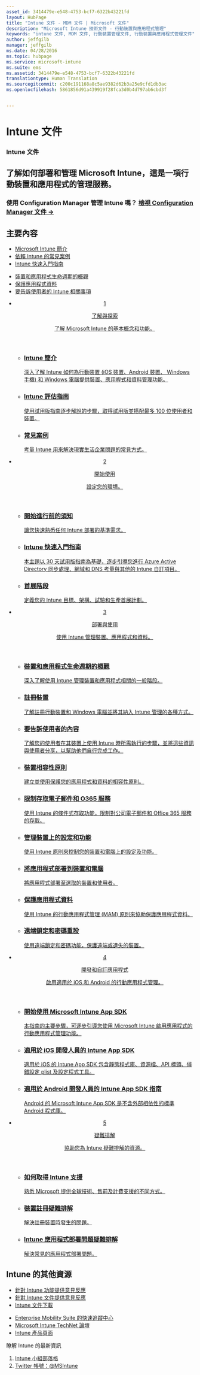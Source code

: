 ```yaml
---
asset_id: 3414479e-e548-4753-bcf7-6322b43221fd
layout: HubPage
title: "Intune 文件 - MDM 文件 | Microsoft 文件"
description: "Microsoft Intune 技術文件 - 行動裝置與應用程式管理"
keywords: "intune 文件, MDM 文件, 行動裝置管理文件, 行動裝置與應用程式管理文件"
author: jeffgilb
manager: jeffgilb
ms.date: 04/28/2016
ms.topic: hubpage
ms.service: microsoft-intune
ms.suite: ems
ms.assetid: 3414479e-e548-4753-bcf7-6322b43221fd
translationtype: Human Translation
ms.sourcegitcommit: c200c191168a8c5ae9382d62b3a25e9cfd1db3ac
ms.openlocfilehash: 5861856d91a439919f28fca3d0b4d797ab6cbd3f


---
```

# Intune 文件
<article id="main">
    <section id="hero-content">
      <h1>Intune 文件</h1>
      <h2>了解如何部署和管理 Microsoft Intune，這是一項行動裝置和應用程式的管理服務。</h2>
      <h3>使用 Configuration Manager 管理 Intune 嗎？ <a href="http://go.microsoft.com/fwlink/?LinkId=816854" target="_blank">檢視 Configuration Manager 文件 &rarr;</a></h3>
    </section>
    <section id="featured" class="container">
      <h2 class="section-heading"><span class="icon icon-warning"></span> 主要內容</h2>
      <div class="features row">
        <ul class="column column-half">
          <li><a href="/intune/understand-explore/introduction-to-microsoft-intune">Microsoft Intune 簡介</a></li>
          <li><a href="/intune/understand-explore/common-ways-to-use-intune">依賴 Intune 的常見案例</a></li>
          <li><a href="/intune/get-started/start-with-a-paid-subscription-to-microsoft-intune">Intune 快速入門指南</a></li>
        </ul>
        <ul class="column column-half">
          <li><a href="/intune/deploy-use/overview-of-device-and-app-lifecycles-in-microsoft-intune">裝置和應用程式生命週期的概觀</a></li>
          <li><a href="/intune/deploy-use/protect-app-data-using-mobile-app-management-policies-with-microsoft-intune">保護應用程式資料</a></li>
          <li><a href="/intune/deploy-use/what-to-tell-your-end-users-about-using-microsoft-intune">要告訴使用者的 Intune 相關事項</a></li>
        </ul>
      </div>
    </section>
    <div id="journeys">
      <section class="container">
        <!-- <h2 class="section-heading"><span class="icon icon-inheritance"></span> Stages</h2> -->
        <ul class="journeys-list">
          <li class="journey-step">
            <header class="journey-step-header row">
              <a href="/intune/understand-explore/introduction-to-microsoft-intune">
                <div class="title column-third">
                  <span class="step-number">1</span>
                  <p>了解與探索</p>
                </div>
                <p class="description column-two-thirds">了解 Microsoft Intune 的基本概念和功能。
                </p>
              </a>
            </header>
            <section class="journey-step-elements content">
              <ul class="row">
                <li class="column-third">
                  <a href="/intune/understand-explore/introduction-to-microsoft-intune">
                    <h3>Intune 簡介</h3>
                    <p>深入了解 Intune 如何為行動裝置 (iOS 裝置、Android 裝置、 Windows 手機) 和 Windows 電腦提供裝置、應用程式和資料管理功能。</p>
                  </a>
                </li>
                <li class="column-third">
                  <a href="/intune/understand-explore/get-started-with-a-30-day-trial-of-microsoft-intune">
                    <h3>Intune 評估指南</h3>
                    <p>使用試用版指南逐步解說的步驟，取得試用版並搭配最多 100 位使用者和裝置。</p>
                  </a>
                </li>
                <li class="column-third">
                  <a href="/intune/understand-explore/common-ways-to-use-intune">
                    <h3>常見案例</h3>
                    <p>考量 Intune 用來解決現實生活企業問題的常見方式。</p>
                  </a>
                </li>
              </ul>
            </section>
          </li>
          <li class="journey-step">
            <header class="journey-step-header row">
              <a href="/intune/get-started/what-to-know-before-you-start-microsoft-intune">
                <div class="title column-third">
                  <span class="step-number">2</span>
                  <p>開始使用</p>
                </div>
                <p class="description column-two-thirds">設定您的環境。
                </p>
              </a>
            </header>
            <section class="journey-step-elements content">
              <ul class="row">
                <li class="column-third">
                  <a href="/intune/get-started/what-to-know-before-you-start-microsoft-intune">
                    <h3>開始進行前的須知</h3>
                    <p>讓您快速熟悉任何 Intune 部署的基準需求。</p>
                  </a>
                </li>
                <li class="column-third">
                  <a href="/intune/get-started/start-with-a-paid-subscription-to-microsoft-intune">
                    <h3>Intune 快速入門指南</h3>
                    <p>本主題以 30 天試用版指南為基礎，逐步引導您進行 Azure Active Directory 同步處理、網域和 DNS 考量與其他的 Intune 自訂項目。</p>
                  </a>
                </li>
                <li class="column-third">
                  <a href="/intune/get-started/rollout-phases-for-microsoft-intune-deployment">
                    <h3>首展階段</h3>
                    <p>定義您的 Intune 目標、架構、試驗和生產首展計劃。</p>
                  </a>
                </li>
              </ul>
            </section>
          </li>
          <li class="journey-step">
            <header class="journey-step-header row">
              <a href="/intune/deploy-use/overview-of-device-and-app-lifecycles-in-microsoft-intune">
                <div class="title column-third">
                  <span class="step-number">3</span>
                  <p>部署與使用</p>
                </div>
                <p class="description column-two-thirds">使用 Intune 管理裝置、應用程式和資料。
                </p>
              </a>
            </header>
            <section class="journey-step-elements content">
              <ul class="row">
                <li class="column-third">
                  <a href="/intune/deploy-use/overview-of-device-and-app-lifecycles-in-microsoft-intune">
                    <h3>裝置和應用程式生命週期的概觀</h3>
                    <p>深入了解使用 Intune 管理裝置和應用程式相關的一般階段。</p>
                  </a>
                </li>
                <li class="column-third">
                  <a href="/intune/deploy-use/enroll-devices-in-microsoft-intune">
                    <h3>註冊裝置</h3>
                    <p>了解註冊行動裝置和 Windows 電腦並將其納入 Intune 管理的各種方式。</p>
                  </a>
                </li>
                <li class="column-third">
                  <a href="/intune/deploy-use/what-to-tell-your-end-users-about-using-microsoft-intune">
                    <h3>要告訴使用者的內容</h3>
                    <p>了解您的使用者在其裝置上使用 Intune 時所需執行的步驟，並將這些資訊與使用者分享，以幫助他們自行完成工作。</p>
                  </a>
                </li>
              </ul>
          <ul class="row">
                <li class="column-third">
                  <a href="/intune/deploy-use/introduction-to-device-compliance-policies-in-microsoft-intune">
                    <h3>裝置相容性原則</h3>
                    <p>建立並使用保護您的應用程式和資料的相容性原則。</p>
                  </a>
                </li>
                <li class="column-third">
                  <a href="/intune/deploy-use/restrict-access-to-email-and-o365-services-with-microsoft-intune">
                    <h3>限制存取電子郵件和 O365 服務</h3>
                    <p>使用 Intune 的條件式存取功能，限制對公司電子郵件和 Office 365 服務的存取。</p>
                  </a>
                </li>
                <li class="column-third">
                  <a href="/intune/deploy-use/manage-settings-and-features-on-your-devices-with-microsoft-intune-policies">
                    <h3>管理裝置上的設定和功能</h3>
                    <p>使用 Intune 原則來控制您的裝置和電腦上的設定及功能。</p>
                  </a>
                </li>
              </ul>
                <ul class="row">
                <li class="column-third">
                  <a href="/intune/deploy-use/deploy-apps-in-microsoft-intune">
                    <h3>將應用程式部署到裝置和電腦</h3>
                    <p>將應用程式部署至選取的裝置和使用者。</p>
                  </a>
                </li>
                <li class="column-third">
                  <a href="/intune/deploy-use/protect-app-data-using-mobile-app-management-policies-with-microsoft-intune">
                    <h3>保護應用程式資料</h3>
                    <p>使用 Intune 的行動應用程式管理 (MAM) 原則來協助保護應用程式資料。</p>
                  </a>
                </li>
                <li class="column-third">
                  <a href="/intune/deploy-use/use-remote-lock-and-passcode-reset-in-microsoft-intune">
                    <h3>遠端鎖定和密碼重設</h3>
                    <p>使用遠端鎖定和密碼功能，保護遠端或遺失的裝置。</p>
                  </a>
                </li>
              </ul>
        </section>
          </li>
          <li class="journey-step">
            <header class="journey-step-header row">
              <a href="/intune/develop/intune-app-sdk">
                <div class="title column-third">
                  <span class="step-number">4</span>
                  <p>開發和自訂應用程式</p>
                </div>
                <p class="description column-two-thirds">啟用適用於 iOS 和 Android 的行動應用程式管理。</p>
              </a>
            </header>
            <section class="journey-step-elements content">
              <ul class="row">
                <li class="column-third">
                  <a href="/intune/develop/intune-app-sdk-get-started">
                    <h3>開始使用 Microsoft Intune App SDK</h3>
                    <p>本指南的主要步驟，可逐步引導您使用 Microsoft Intune 啟用應用程式的行動應用程式管理功能。</p>
                  </a>
                </li>
                <li class="column-third">
                  <a href="/intune/develop/intune-app-sdk-ios">
                    <h3>適用於 iOS 開發人員的 Intune App SDK</h3>
                    <p>適用於 iOS 的 Intune App SDK 包含靜態程式庫、資源檔、API 標頭、偵錯設定 plist 及設定程式工具。</p>
                  </a>
                </li>
                <li class="column-third">
                  <a href="/intune/develop/intune-app-sdk-android">
                    <h3>適用於 Android 開發人員的 Intune App SDK 指南</h3>
                    <p>Android 的 Microsoft Intune App SDK 是不含外部相依性的標準  Android 程式庫。</p>
                  </a>
                </li>
              </ul>
            </section>
            </li>
      <li class="journey-step">
            <header class="journey-step-header row">
              <a href="/intune/troubleshoot/how-to-get-support-for-microsoft-intune">
                <div class="title column-third">
                  <span class="step-number">5</span>
                  <p>疑難排解</p>
                </div>
                <p class="description column-two-thirds">協助您為 Intune 疑難排解的資源。</p>
              </a>
            </header>
            <section class="journey-step-elements content">
              <ul class="row">
                <li class="column-third">
                  <a href="/intune/troubleshoot/how-to-get-support-for-microsoft-intune">
                    <h3>如何取得 Intune 支援</h3>
                    <p>熟悉 Microsoft 提供全球技術、售前及計費支援的不同方式。</p>
                  </a>
                </li>
                <li class="column-third">
                  <a href="/intune/troubleshoot/troubleshoot-device-enrollment-in-intune">
                    <h3>裝置註冊疑難排解</h3>
                    <p>解決註冊裝置時發生的問題。</p>
                  </a>
                </li>
                <li class="column-third">
                  <a href="/intune/troubleshoot/troubleshoot-app-deployment-problems-in-microsoft-intune">
                    <h3>Intune 應用程式部署問題疑難排解</h3>
                    <p>解決常見的應用程式部署問題。</p>
                  </a>
                </li>
              </ul>
            </section>
          </li>
        </ul>
      </section>
    </div>
    <div class="section-border">
      <section class="resources container">
      <h2 class="section-heading"><span class="icon icon-note"></span>Intune 的其他資源</h2>
      <div class="resource-list row">
          <ul class="column-half">
          <li><a href="https://microsoftintune.uservoice.com/" target="_blank">針對 Intune 功能提供意見反應</a></li>
          <li><a href="https://microsoftintune.uservoice.com/forums/297408-issues/category/113871-documentation" target="_blank">針對 Intune 文件提供意見反應</a></li>
          <li><a href="https://gallery.technet.microsoft.com/site/search?f%5B0%5D.Type=User&f%5B0%5D.Value=ECM%20Docs%20Team%20-%20MSFT" target="_blank">Intune 文件下載</a></li>
          </ul>
          <ul class="column-half">
          <li><a href="/enterprise-mobility/solutions/fasttrack-center-benefit-for-enterprise-mobility-suite-ems" target="_blank">Enterprise Mobility Suite 的快速追蹤中心</a></li>
          <li><a href="https://social.technet.microsoft.com/Forums/en-US/home?category=microsoftintune&filter=alltypes&sort=lastpostdesc" target="_blank">Microsoft Intune TechNet 論壇</a></li>
          <li><a href="https://www.microsoft.com/en-us/server-cloud/products/microsoft-intune/default.aspx" target="_blank">Intune 產品頁面</a></li>
          </ul>
      </div>
      </section>
    </div>
    <aside class="alert alert-social">
      <p>瞭解 Intune 的最新資訊</p>
      <ol class="action-list">
        <li><a href="https://blogs.technet.com/b/microsoftintune/" target="_blank" class="button-bordered button-translucent">Intune 小組部落格</a></li>
        <li><a href="https://twitter.com/msintune/" target="_blank" class="button-bordered button-translucent">Twitter 帳號：@MSIntune</a></li>
      </ol>
    </aside>
</article>



<!--HONumber=Aug16_HO1-->



